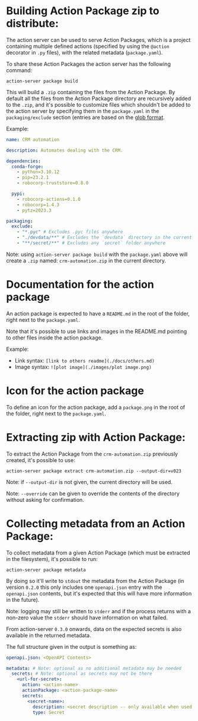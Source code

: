 # Building Action Package zip to distribute:

The action server can be used to serve Action Packages, which is a project
containing multiple defined actions (specified by using the `@action` decorator
in `.py` files), with the related metadata (`package.yaml`).

To share these Action Packages the action server has the following command:

`action-server package build`

This will build a `.zip` containing the files from the Action Package. By
default all the files from the Action Package directory are recursively added
to the `.zip`, and it's possible to customize files which shouldn't be added
to the action server by specifying them in the `package.yaml` in the
`packaging/exclude` section (entries are based on the
[glob format](https://docs.python.org/3/library/glob.html).

Example:

```yaml
name: CRM automation

description: Automates dealing with the CRM.

dependencies:
  conda-forge:
    - python=3.10.12
    - pip=23.2.1
    - robocorp-truststore=0.8.0

  pypi:
    - robocorp-actions=0.1.0
    - robocorp=1.4.3
    - pytz=2023.3

packaging:
  exclude:
    - "*.pyc" # Excludes .pyc files anywhere
    - "./devdata/**" # Excludes the `devdata` directory in the current dir
    - "**/secret/**" # Excludes any `secret` folder anywhere
```

Note: using `action-server package build` with the `package.yaml` above will
create a `.zip` named: `crm-automation.zip` in the current directory.

# Documentation for the action package

An action package is expected to have a `README.md` in the root of the folder, right next to the
`package.yaml`.

Note that it's possible to use links and images in the README.md pointing to other files inside the action package.

Example:

- Link syntax: `[link to others readme](./docs/others.md)`
- Image syntax: `![plot image](./images/plot image.png)`

# Icon for the action package

To define an icon for the action package, add a `package.png` in the root of the folder, right next to
the `package.yaml`.

# Extracting zip with Action Package:

To extract the Action Package from the `crm-automation.zip`
previously created, it's possible to use:

`action-server package extract crm-automation.zip --output-dir=v023`

Note: if `--output-dir` is not given, the current directory will be used.

Note: `--override` can be given to override the contents of the directory
without asking for confirmation.

# Collecting metadata from an Action Package:

To collect metadata from a given Action Package (which must be extracted in the
filesystem), it's possible to run:

`action-server package metadata`

By doing so it'll write to `stdout` the metadata from the Action Package
(in version `0.2.0` this only includes one `openapi.json` entry with the
`openapi.json` contents, but it's expected that this will have more information
in the future).

Note: logging may still be written to `stderr` and if the process returns with
a non-zero value the `stderr` should have information on what failed.

From action-server `0.3.0` onwards, data on the expected secrets is also available
in the returned metadata.

The full structure given in the output is something as:

```yaml
openapi.json: <OpenAPI Contents>

metadata: # Note: optional as no additional metadata may be needed
  secrets: # Note: optional as secrets may not be there
    <url-for-secret>:
      action: <action-name>
      actionPackage: <action-package-name>
      secrets:
        <secret-name>:
          description: <secret description -- only available when used with sema4ai-actions 0.5.0 onwards>
          type: Secret
```
